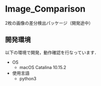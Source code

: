 # Image_Comparison
2枚の画像の差分検出パッケージ（開発途中）

## 開発環境
以下の環境で開発，動作確認を行なっています．
* OS
  - macOS Catalina 10.15.2
* 使用言語
  - python3

